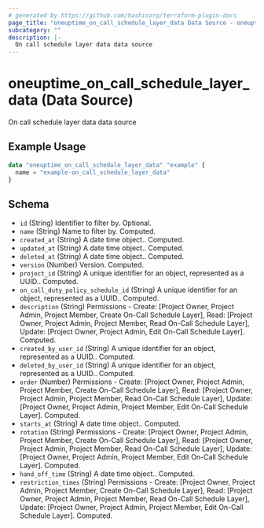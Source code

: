 ```yaml
---
# generated by https://github.com/hashicorp/terraform-plugin-docs
page_title: "oneuptime_on_call_schedule_layer_data Data Source - oneuptime"
subcategory: ""
description: |-
  On call schedule layer data data source
---
```


# oneuptime_on_call_schedule_layer_data (Data Source)

On call schedule layer data data source

## Example Usage

```terraform
data "oneuptime_on_call_schedule_layer_data" "example" {
  name = "example-on_call_schedule_layer_data"
}
```

## Schema

- `id` (String) Identifier to filter by. Optional.
- `name` (String) Name to filter by. Computed.
- `created_at` (String) A date time object.. Computed.
- `updated_at` (String) A date time object.. Computed.
- `deleted_at` (String) A date time object.. Computed.
- `version` (Number) Version. Computed.
- `project_id` (String) A unique identifier for an object, represented as a UUID.. Computed.
- `on_call_duty_policy_schedule_id` (String) A unique identifier for an object, represented as a UUID.. Computed.
- `description` (String) Permissions - Create: [Project Owner, Project Admin, Project Member, Create On-Call Schedule Layer], Read: [Project Owner, Project Admin, Project Member, Read On-Call Schedule Layer], Update: [Project Owner, Project Admin, Edit On-Call Schedule Layer]. Computed.
- `created_by_user_id` (String) A unique identifier for an object, represented as a UUID.. Computed.
- `deleted_by_user_id` (String) A unique identifier for an object, represented as a UUID.. Computed.
- `order` (Number) Permissions - Create: [Project Owner, Project Admin, Project Member, Create On-Call Schedule Layer], Read: [Project Owner, Project Admin, Project Member, Read On-Call Schedule Layer], Update: [Project Owner, Project Admin, Project Member, Edit On-Call Schedule Layer]. Computed.
- `starts_at` (String) A date time object.. Computed.
- `rotation` (String) Permissions - Create: [Project Owner, Project Admin, Project Member, Create On-Call Schedule Layer], Read: [Project Owner, Project Admin, Project Member, Read On-Call Schedule Layer], Update: [Project Owner, Project Admin, Project Member, Edit On-Call Schedule Layer]. Computed.
- `hand_off_time` (String) A date time object.. Computed.
- `restriction_times` (String) Permissions - Create: [Project Owner, Project Admin, Project Member, Create On-Call Schedule Layer], Read: [Project Owner, Project Admin, Project Member, Read On-Call Schedule Layer], Update: [Project Owner, Project Admin, Project Member, Edit On-Call Schedule Layer]. Computed.
